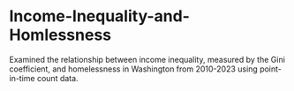 # Income-Inequality-and-Homlessness

Examined the relationship between income inequality, measured by the Gini coefficient, and homelessness in Washington from 2010-2023 using point-in-time count data.
